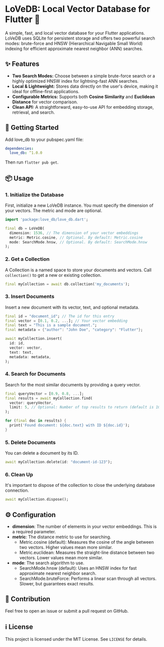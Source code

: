 # **LoVeDB: Local Vector Database for Flutter 🧡**

A simple, fast, and local vector database for your Flutter applications. LoVeDB uses SQLite for persistent storage and offers two powerful search modes: brute-force and HNSW (Hierarchical Navigable Small World) indexing for efficient approximate nearest neighbor (ANN) searches.

## **✨ Features**

* **Two Search Modes:** Choose between a simple brute-force search or a highly optimized HNSW index for lightning-fast ANN searches.
* **Local & Lightweight:** Stores data directly on the user's device, making it ideal for offline-first applications.
* **Configurable Metrics:** Supports both **Cosine Similarity** and **Euclidean Distance** for vector comparison.
* **Clean API:** A straightforward, easy-to-use API for embedding storage, retrieval, and search.

## **🚀 Getting Started**

Add love\_db to your pubspec.yaml file:

```yaml
dependencies:
  love_db: ^1.0.0
```

Then run `flutter pub get`.

## **📦 Usage**

### **1\. Initialize the Database**

First, initialize a new LoVeDB instance. You must specify the dimension of your vectors. The metric and mode are optional.

```dart
import 'package:love_db/love_db.dart';

final db = LoVeDB(  
  dimension: 1536, // The dimension of your vector embeddings  
  metric: Metric.cosine, // Optional. By default: Metric.cosine  
  mode: SearchMode.hnsw, // Optional. By default: SearchMode.hnsw  
);
```

### **2\. Get a Collection**

A Collection is a named space to store your documents and vectors. Call `collection()` to get a new or existing collection.

```dart
final myCollection = await db.collection('my_documents');
```

### **3\. Insert Documents**

Insert a new document with its vector, text, and optional metadata.

```dart
final id = "document_id"; // The id for this entry
final vector = [0.1, 0.2, ...]; // Your vector embedding  
final text = "This is a sample document.";  
final metadata = {"author": "John Doe", "category": "Flutter"};

await myCollection.insert(
  id: id,
  vector: vector,  
  text: text,  
  metadata: metadata,  
);
```

### **4\. Search for Documents**

Search for the most similar documents by providing a query vector.

```dart
final queryVector = [0.9, 0.8, ...];  
final results = await myCollection.find(  
  vector: queryVector,  
  limit: 5, // Optional: Number of top results to return (default is 10)
);

for (final doc in results) {  
  print('Found document: ${doc.text} with ID ${doc.id}');  
}
```

### **5\. Delete Documents**

You can delete a document by its ID.

```dart
await myCollection.delete(id: "document-id-123");
```

### **6\. Clean Up**

It's important to dispose of the collection to close the underlying database connection.

```dart
await myCollection.dispose();
```

## **⚙️ Configuration**

* **dimension**: The number of elements in your vector embeddings. This is a required parameter.
* **metric**: The distance metric to use for searching.
  * Metric.cosine (default): Measures the cosine of the angle between two vectors. Higher values mean more similar.
  * Metric.euclidean: Measures the straight-line distance between two vectors. Lower values mean more similar.
* **mode**: The search algorithm to use.
  * SearchMode.hnsw (default): Uses an HNSW index for fast approximate nearest neighbor search.
  * SearchMode.bruteForce: Performs a linear scan through all vectors. Slower, but guarantees exact results.

## **📝 Contribution**

Feel free to open an issue or submit a pull request on GitHub.

## **ℹ️ License**

This project is licensed under the MIT License. See `LICENSE` for details.